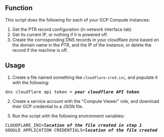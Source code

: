 ## Function

This script does the following for each of your GCP Compute instances:

1. Get the PTR record configuration (in network interface tab)
2. Get its current IP, or nothing if it is powered off.
3. Create the corrosponding DNS records in your cloudflare zone based on the domain name in the PTR, and the IP of the instance, or delete the record if the machine is off.

## Usage

1. Create a file named something like `cloudflare-cred.ini`, and populate it with the following:

<pre>
dns_cloudflare_api_token = <em style="font-weight: bold;">your cloudflare API token</em>
</pre>

2. Create a service account with the "Compute Viewer" role, and download their GCP credential to a JSON file.

3. Run the script with the following environment variables:

<pre>
CLOUDFLARE_INI=<em style="font-weight: bold;">location of the file created in step 1</em>
GOOGLE_APPLICATION_CREDENTIALS=<em style="font-weight: bold;">location of the file created in step 2</em>
</pre>
